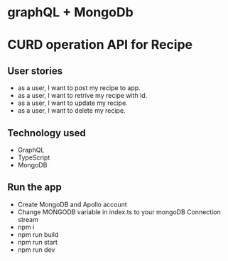 # graphQL + MongoDb

# CURD operation API for Recipe

## User stories

- as a user, I want to post my recipe to app.
- as a user, I want to retrive my recipe with id.
- as a user, I want to update my recipe.
- as a user, I want to delete my recipe.

## Technology used

- GraphQL
- TypeScript
- MongoDB

## Run the app

- Create MongoDB and Apollo account
- Change MONGODB variable in index.ts to your mongoDB Connection stream
- npm i
- npm run build
- npm run start
- npm run dev
